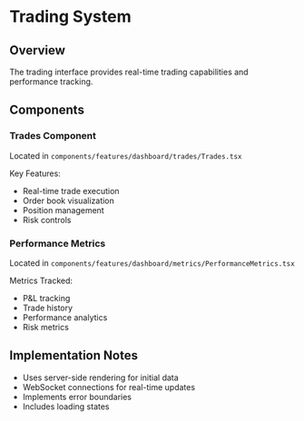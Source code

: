 # Trading System

## Overview

The trading interface provides real-time trading capabilities and performance tracking.

## Components

### Trades Component

Located in `components/features/dashboard/trades/Trades.tsx`

Key Features:

- Real-time trade execution
- Order book visualization
- Position management
- Risk controls

### Performance Metrics

Located in `components/features/dashboard/metrics/PerformanceMetrics.tsx`

Metrics Tracked:

- P&L tracking
- Trade history
- Performance analytics
- Risk metrics

## Implementation Notes

- Uses server-side rendering for initial data
- WebSocket connections for real-time updates
- Implements error boundaries
- Includes loading states
